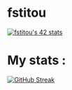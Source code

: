 # fstitou


[![fstitou's 42 stats](https://badge.mediaplus.ma/binary/fstitou?1337Badge=off)](https://github.com/oakoudad/badge42)


# My stats : 

[![GitHub Streak](https://streak-stats.demolab.com/?user=fahiid33&theme=highcontrast)](https://git.io/streak-stats)



